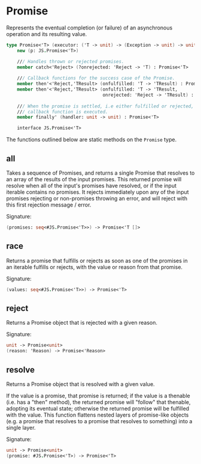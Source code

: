 # Promise

Represents the eventual completion (or failure) of an asynchronous operation and its resulting value.

```fsharp
type Promise<'T> (executor: ('T -> unit) -> (Exception -> unit) -> unit) =
    new (p: JS.Promise<'T>)

    /// Handles thrown or rejected promises.
    member catch<'Reject> (?onrejected: 'Reject -> 'T) : Promise<'T>
        
    /// Callback functions for the success case of the Promise.
    member then'<'Reject,'TResult> (onfulfilled: 'T -> 'TResult) : Promise<'TResult>
    member then'<'Reject,'TResult> (onfulfilled: 'T -> 'TResult, 
                                    onrejected: 'Reject -> 'TResult) : Promise<'TResult>
        
    /// When the promise is settled, i.e either fulfilled or rejected, the specified 
    /// callback function is executed.
    member finally' (handler: unit -> unit) : Promise<'T>

    interface JS.Promise<'T>
```

The functions outlined below are static methods on the `Promise` type.

## all

Takes a sequence of Promises, and returns a single Promise that resolves to 
an array of the results of the input promises. This returned promise will 
resolve when all of the input's promises have resolved, or if the input 
iterable contains no promises. It rejects immediately upon any of the input 
promises rejecting or non-promises throwing an error, and will reject with 
this first rejection message / error.

Signature:
```fsharp
(promises: seq<#JS.Promise<'T>>) -> Promise<'T []>
```

## race

Returns a promise that fulfills or rejects as soon as one of the promises in 
an iterable fulfills or rejects, with the value or reason from that promise.

Signature:
```fsharp
(values: seq<#JS.Promise<'T>>) -> Promise<'T>
```

## reject

Returns a Promise object that is rejected with a given reason.

Signature:
```fsharp
unit -> Promise<unit>
(reason: 'Reason) -> Promise<'Reason>
```

## resolve

Returns a Promise object that is resolved with a given value. 

If the value is a promise, that promise is returned; if the value is a 
thenable (i.e. has a "then" method), the returned promise will "follow" 
that thenable, adopting its eventual state; otherwise the returned promise 
will be fulfilled with the value. This function flattens nested layers of 
promise-like objects (e.g. a promise that resolves to a promise that 
resolves to something) into a single layer.

Signature:
```fsharp
unit -> Promise<unit>
(promise: #JS.Promise<'T>) -> Promise<'T>
```

